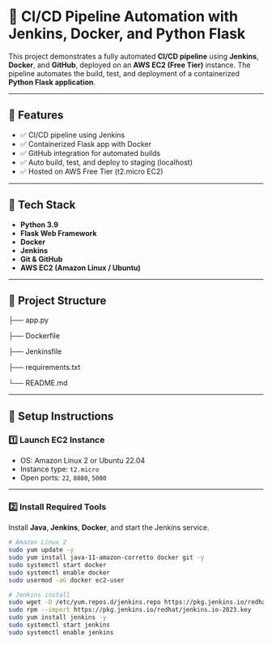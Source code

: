 # 🚀 CI/CD Pipeline Automation with Jenkins, Docker, and Python Flask

This project demonstrates a fully automated **CI/CD pipeline** using **Jenkins**, **Docker**, and **GitHub**, deployed on an **AWS EC2 (Free Tier)** instance. The pipeline automates the build, test, and deployment of a containerized **Python Flask application**.

---

## 📌 Features

- ✅ CI/CD pipeline using Jenkins
- ✅ Containerized Flask app with Docker
- ✅ GitHub integration for automated builds
- ✅ Auto build, test, and deploy to staging (localhost)
- ✅ Hosted on AWS Free Tier (t2.micro EC2)

---

## 🧱 Tech Stack

- **Python 3.9**
- **Flask Web Framework**
- **Docker**
- **Jenkins**
- **Git & GitHub**
- **AWS EC2 (Amazon Linux / Ubuntu)**

---

## 📁 Project Structure

├── app.py

├── Dockerfile

├── Jenkinsfile

├── requirements.txt

└── README.md

---

## 🔧 Setup Instructions

### 1️⃣ Launch EC2 Instance

- OS: Amazon Linux 2 or Ubuntu 22.04
- Instance type: `t2.micro`
- Open ports: `22`, `8080`, `5000`

---

### 2️⃣ Install Required Tools

Install **Java**, **Jenkins**, **Docker**, and start the Jenkins service.

```bash
# Amazon Linux 2
sudo yum update -y
sudo yum install java-11-amazon-corretto docker git -y
sudo systemctl start docker
sudo systemctl enable docker
sudo usermod -aG docker ec2-user

# Jenkins install
sudo wget -O /etc/yum.repos.d/jenkins.repo https://pkg.jenkins.io/redhat/jenkins.repo
sudo rpm --import https://pkg.jenkins.io/redhat/jenkins.io-2023.key
sudo yum install jenkins -y
sudo systemctl start jenkins
sudo systemctl enable jenkins
```
